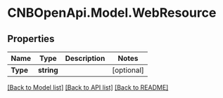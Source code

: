 # CNBOpenApi.Model.WebResource

## Properties

Name | Type | Description | Notes
------------ | ------------- | ------------- | -------------
**Type** | **string** |  | [optional] 

[[Back to Model list]](../../README.md#documentation-for-models) [[Back to API list]](../../README.md#documentation-for-api-endpoints) [[Back to README]](../../README.md)

